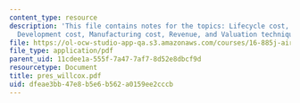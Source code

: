 ```yaml
---
content_type: resource
description: 'This file contains notes for the topics: Lifecycle cost, Operating cost,
  Development cost, Manufacturing cost, Revenue, and Valuation techniques.'
file: https://ol-ocw-studio-app-qa.s3.amazonaws.com/courses/16-885j-aircraft-systems-engineering-fall-2004/dfeae3bb47e8b5e6b562a0159ee2cccb_pres_willcox.pdf
file_type: application/pdf
parent_uid: 11cdee1a-555f-7a47-7af7-8d52e8dbcf9d
resourcetype: Document
title: pres_willcox.pdf
uid: dfeae3bb-47e8-b5e6-b562-a0159ee2cccb
---
```

